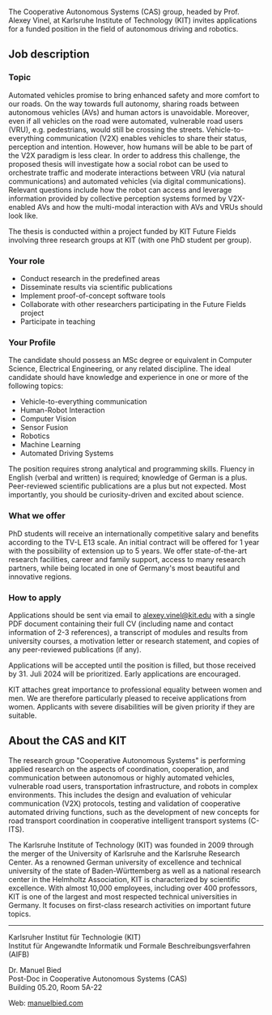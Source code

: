 The Cooperative Autonomous Systems (CAS) group, headed by Prof. Alexey Vinel, at Karlsruhe Institute of Technology (KIT) invites applications for a funded position in the field of autonomous driving and robotics.

## Job description

### Topic

Automated vehicles promise to bring enhanced safety and more comfort to our roads. On the way towards full autonomy, sharing roads between autonomous vehicles (AVs) and human actors is unavoidable. Moreover, even if all vehicles on the road were automated, vulnerable road users (VRU), e.g. pedestrians, would still be crossing the streets. Vehicle-to-everything communication (V2X) enables vehicles to share their status, perception and intention. However, how humans will be able to be part of the V2X paradigm is less clear. In order to address this challenge, the proposed thesis will investigate how a social robot can be used to orchestrate traffic and moderate interactions between VRU (via natural communications) and automated vehicles (via digital communications). Relevant questions include how the robot can access and leverage information provided by collective perception systems formed by V2X-enabled AVs and how the multi-modal interaction with AVs and VRUs should look like.

The thesis is conducted within a project funded by KIT Future Fields involving three research groups at KIT (with one PhD student per group).

### Your role
- Conduct research in the predefined areas
- Disseminate results via scientific publications
- Implement proof-of-concept software tools
- Collaborate with other researchers participating in the Future Fields project
- Participate in teaching

### Your Profile

The candidate should possess an MSc degree or equivalent in Computer Science, Electrical Engineering, or any related discipline. The ideal candidate should have knowledge and experience in one or more of the following topics:
- Vehicle-to-everything communication
- Human-Robot Interaction
- Computer Vision
- Sensor Fusion
- Robotics
- Machine Learning
- Automated Driving Systems

The position requires strong analytical and programming skills. Fluency in English (verbal and written) is required; knowledge of German is a plus. Peer-reviewed scientific publications are a plus but not expected. Most importantly, you should be curiosity-driven and excited about science.

### What we offer

PhD students will receive an internationally competitive salary and benefits according to the TV-L E13 scale. An initial contract will be offered for 1 year with the possibility of extension up to 5 years. We offer state-of-the-art research facilities, career and family support, access to many research partners, while being located in one of Germany's most beautiful and innovative regions.

### How to apply

Applications should be sent via email to [alexey.vinel@kit.edu](mailto:alexey.vinel@kit.edu) with a single PDF document containing their full CV (including name and contact information of 2-3 references), a transcript of modules and results from university courses, a motivation letter or research statement, and copies of any peer-reviewed publications (if any).

Applications will be accepted until the position is filled, but those received by 31. Juli 2024 will be prioritized. Early applications are encouraged.

KIT attaches great importance to professional equality between women and men. We are therefore particularly pleased to receive applications from women. Applicants with severe disabilities will be given priority if they are suitable.

## About the CAS and KIT

The research group "Cooperative Autonomous Systems" is performing applied research on the aspects of coordination, cooperation, and communication between autonomous or highly automated vehicles, vulnerable road users, transportation infrastructure, and robots in complex environments. This includes the design and evaluation of vehicular communication (V2X) protocols, testing and validation of cooperative automated driving functions, such as the development of new concepts for road transport coordination in cooperative intelligent transport systems (C-ITS).

The Karlsruhe Institute of Technology (KIT) was founded in 2009 through the merger of the University of Karlsruhe and the Karlsruhe Research Center. As a renowned German university of excellence and technical university of the state of Baden-Württemberg as well as a national research center in the Helmholtz Association, KIT is characterized by scientific excellence. With almost 10,000 employees, including over 400 professors, KIT is one of the largest and most respected technical universities in Germany. It focuses on first-class research activities on important future topics.

---

Karlsruher Institut für Technologie (KIT)  
Institut für Angewandte Informatik und Formale Beschreibungsverfahren (AIFB)

Dr. Manuel Bied  
Post-Doc in Cooperative Autonomous Systems (CAS)  
Building 05.20, Room 5A-22

Web: [manuelbied.com](https://manuelbied.com)
